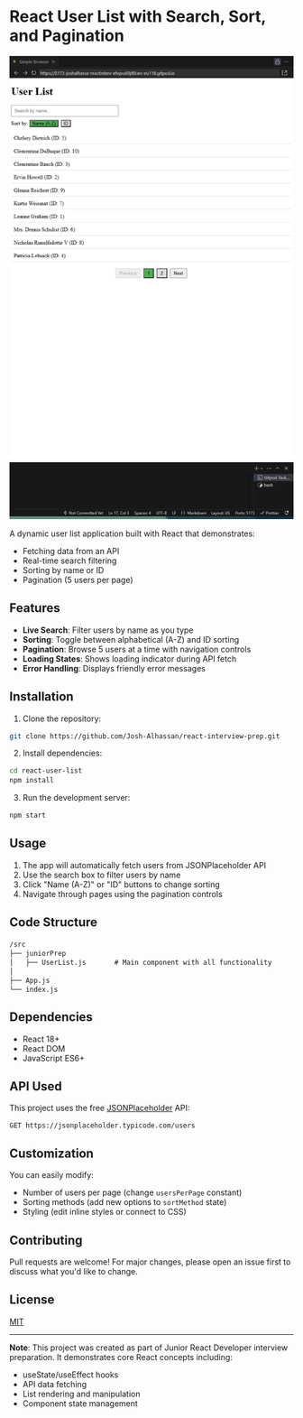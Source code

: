 # React User List with Search, Sort, and Pagination

![Project Preview](../../../public/Screenshot%202025-04-09%20033748.png)

A dynamic user list application built with React that demonstrates:
- Fetching data from an API
- Real-time search filtering
- Sorting by name or ID
- Pagination (5 users per page)

## Features

- **Live Search**: Filter users by name as you type
- **Sorting**: Toggle between alphabetical (A-Z) and ID sorting
- **Pagination**: Browse 5 users at a time with navigation controls
- **Loading States**: Shows loading indicator during API fetch
- **Error Handling**: Displays friendly error messages

## Installation

1. Clone the repository:
```bash
git clone https://github.com/Josh-Alhassan/react-interview-prep.git
```

2. Install dependencies:
```bash
cd react-user-list
npm install
```

3. Run the development server:
```bash
npm start
```

## Usage

1. The app will automatically fetch users from JSONPlaceholder API
2. Use the search box to filter users by name
3. Click "Name (A-Z)" or "ID" buttons to change sorting
4. Navigate through pages using the pagination controls

## Code Structure

```
/src
├── juniorPrep
│   ├── UserList.js       # Main component with all functionality
│   
├── App.js
└── index.js
```

## Dependencies

- React 18+
- React DOM
- JavaScript ES6+

## API Used

This project uses the free [JSONPlaceholder](https://jsonplaceholder.typicode.com/) API:
```
GET https://jsonplaceholder.typicode.com/users
```

## Customization

You can easily modify:
- Number of users per page (change `usersPerPage` constant)
- Sorting methods (add new options to `sortMethod` state)
- Styling (edit inline styles or connect to CSS)

## Contributing

Pull requests are welcome! For major changes, please open an issue first to discuss what you'd like to change.

## License

[MIT](https://choosealicense.com/licenses/mit/)

---

**Note**: This project was created as part of Junior React Developer interview preparation. It demonstrates core React concepts including:
- useState/useEffect hooks
- API data fetching
- List rendering and manipulation
- Component state management